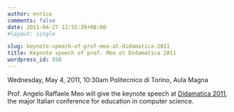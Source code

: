 ```yaml
---
author: enrico
comments: false
date: 2011-04-27 12:55:39+00:00
#layout: single

slug: keynote-speech-of-prof-meo-at-didamatica-2011
title: Keynote speech of prof. Meo at Didamatica 2011
wordpress_id: 550
---
```


Wednesday, May 4, 2011, 10:30am
Politecnico di Torino, Aula Magna

Prof. Angelo Raffaele Meo will give the keynote speech at [Didamatica 2011](http://didamatica2011.polito.it), the major Italian conference for education in computer science.
